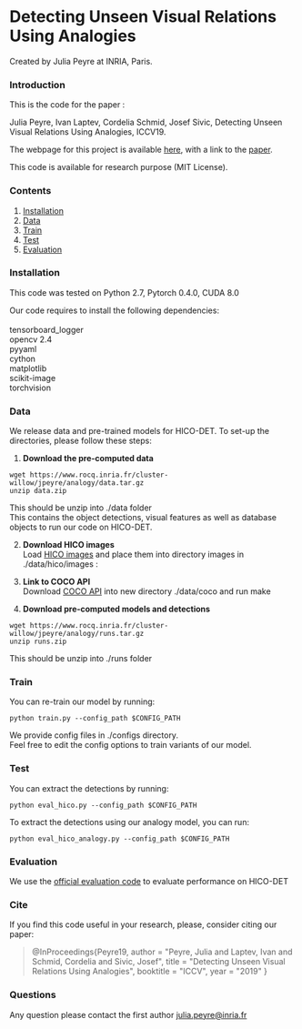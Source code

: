 # Detecting Unseen Visual Relations Using Analogies

Created by Julia Peyre at INRIA, Paris.

### Introduction

This is the code for the paper :

Julia Peyre, Ivan Laptev, Cordelia Schmid, Josef Sivic, Detecting Unseen Visual Relations Using Analogies, ICCV19.

The webpage for this project is available [here](http://www.di.ens.fr/willow/research/analogy/), with a link to the [paper](http://www.di.ens.fr/willow/research/analogy/paper.pdf). 

This code is available for research purpose (MIT License).  


### Contents

  1. [Installation](#installation)
  2. [Data](#data)
  3. [Train](#train)
  4. [Test](#test)
  5. [Evaluation](#evaluation)

### Installation

This code was tested on Python 2.7, Pytorch 0.4.0, CUDA 8.0


Our code requires to install the following dependencies:<br /> <br />
tensorboard\_logger <br />
opencv 2.4 <br />
pyyaml <br />
cython <br />
matplotlib <br />
scikit-image <br />
torchvision <br />

### Data

We release data and pre-trained models for HICO-DET. To set-up the directories, please follow these steps:

1. **Download the pre-computed data** 
```Shell
wget https://www.rocq.inria.fr/cluster-willow/jpeyre/analogy/data.tar.gz
unzip data.zip
```
This should be unzip into ./data folder <br />
This contains the object detections, visual features as well as database objects to run our code on HICO-DET. 

2. **Download HICO images**  
Load [HICO images](http://www-personal.umich.edu/~ywchao/hico/) and place them into directory images in ./data/hico/images :


3. **Link to COCO API** <br />
Download [COCO API](https://github.com/cocodataset/cocoapi) into new directory ./data/coco and run make 

4. **Download pre-computed models and detections**
```Shell
wget https://www.rocq.inria.fr/cluster-willow/jpeyre/analogy/runs.tar.gz
unzip runs.zip
```
This should be unzip into ./runs folder

### Train

You can re-train our model by running:

```Shell
python train.py --config_path $CONFIG_PATH
```

We provide config files in ./configs directory. <br />
Feel free to edit the config options to train variants of our model.  


### Test

You can extract the detections by running:

```Shell
python eval_hico.py --config_path $CONFIG_PATH
```

To extract the detections using our analogy model, you can run:

```Shell
python eval_hico_analogy.py --config_path $CONFIG_PATH
```


### Evaluation

We use the [official evaluation code](https://github.com/ywchao/ho-rcnn) to evaluate performance on HICO-DET 


### Cite

If you find this code useful in your research, please, consider citing our paper:

> @InProceedings{Peyre19,
>   author      = "Peyre, Julia and Laptev, Ivan and Schmid, Cordelia and Sivic, Josef",
>   title       = "Detecting Unseen Visual Relations Using Analogies",
>   booktitle   = "ICCV",
>   year        = "2019"
>}

### Questions
Any question please contact the first author julia.peyre@inria.fr
